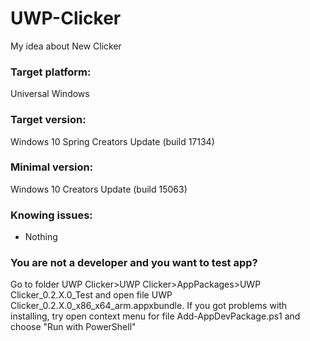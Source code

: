 # UWP-Clicker
My idea about New Clicker



### Target platform:
Universal Windows

### Target version:
Windows 10 Spring Creators Update (build 17134)

### Minimal version:
Windows 10 Creators Update (build 15063)

### Knowing issues:
- Nothing


### You are not a developer and you want to test app?
Go to folder UWP Clicker>UWP Clicker>AppPackages>UWP Clicker_0.2.X.0_Test and open file UWP Clicker_0.2.X.0_x86_x64_arm.appxbundle.
If you got problems with installing, try open context menu for file Add-AppDevPackage.ps1 and choose "Run with PowerShell"